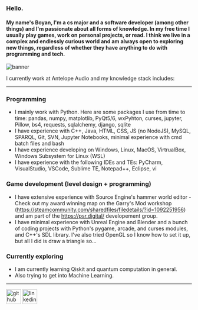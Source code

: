 ### Hello.
#### My name's Boyan, I'm a cs major and a software developer (among other things) and I'm passionate about all forms of knowledge. In my free time I usually play games, work on personal projects, or read. I think we live in a complex and endlessly curious world and am always open to exploring new things, regardless of whether they have anything to do with programming and tech.

![banner](https://github.com/boyan13/boyan13/blob/master/banner.png)

I currently work at Antelope Audio and my knowledge stack includes:

---

### Programming
* I mainly work with Python. Here are some packages I use from time to time: pandas, numpy, matplotlib, PyQt5/6, wxPyhton, curses, jupyter, Pillow, bs4, requests, sqlalchemy, django, sqlite
* I have experience with C++, Java, HTML, CSS, JS (no NodeJS), MySQL, SPARQL, Git, SVN, Jupyter Notebooks, minimal experience with cmd batch files and bash
* I have experience developing on Windows, Linux, MacOS, VirtrualBox, Windows Subsystem for Linux (WSL)
* I have experience with the following IDEs and TEs: PyCharm, VisualStudio, VSCode, Sublime TE, Notepad++, Eclipse, vi  

### Game development (level design + programming)
* I have extensive experience with Source Engine's hammer world editor - Check out my award winning map on the Garry's Mod workshop (https://steamcommunity.com/sharedfiles/filedetails/?id=1092251956) and am part of the https://psr.digital/ developement group.
* I have minimal experience with Unreal Engine and Blender and a bunch of coding projects with Python's pygame, arcade, and curses modules, and C++'s SDL library. I've also tried OpenGL so I know how to set it up, but all I did is draw a triangle so...

### Currently exploring
* I am currently learning Qiskit and quantum computation in general.
* Also trying to get into Machine Learning.

---



[<img src='https://cdn.jsdelivr.net/npm/simple-icons@3.0.1/icons/github.svg' alt='github' height='40'>](https://github.com/boyan13) [<img src='https://cdn.jsdelivr.net/npm/simple-icons@3.0.1/icons/linkedin.svg' alt='linkedin' height='40'>](https://www.linkedin.com/in/boyan-bonev-788756209/)
